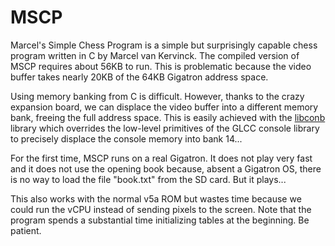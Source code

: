 # MSCP

Marcel's Simple Chess Program is a simple but surprisingly capable
chess program written in C by Marcel van Kervinck. The compiled
version of MSCP requires about 56KB to run. This is problematic
because the video buffer takes nearly 20KB of the 64KB Gigatron
address space.

Using memory banking from C is difficult. However, thanks to the crazy
expansion board, we can displace the video buffer into a different
memory bank, freeing the full address space.  This is easily achieved
with the [libconb](../../glcc/libconb) library which overrides the
low-level primitives of the GLCC console library to precisely displace
the console memory into bank 14...

For the first time, MSCP runs on a real Gigatron. It does not play
very fast and it does not use the opening book because, absent a
Gigatron OS, there is no way to load the file "book.txt" from the SD
card. But it plays...

This also works with the normal v5a ROM but wastes time because
we could run the vCPU instead of sending pixels to the screen.
Note that the program spends a substantial time initializing
tables at the beginning. Be patient.
